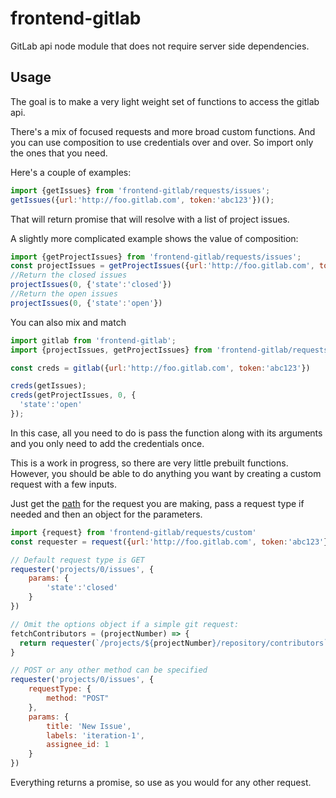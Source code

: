 # frontend-gitlab
GitLab api node module that does not require server side dependencies.

## Usage
The goal is to make a very light weight set of functions to access the gitlab
api.


There's a mix of focused requests and more broad custom functions.
And you can use composition to use credentials over and over.
So import only the ones that you need.

Here's a couple of examples:

```javascript
import {getIssues} from 'frontend-gitlab/requests/issues';
getIssues({url:'http://foo.gitlab.com', token:'abc123'})();
```
That will return promise that will resolve with a list of project issues.

A slightly more complicated example shows the value of composition:

```javascript
import {getProjectIssues} from 'frontend-gitlab/requests/issues';
const projectIssues = getProjectIssues({url:'http://foo.gitlab.com', token:'abc123'});
//Return the closed issues
projectIssues(0, {'state':'closed'})
//Return the open issues
projectIssues(0, {'state':'open'})
```

You can also mix and match
```javascript
import gitlab from 'frontend-gitlab';
import {projectIssues, getProjectIssues} from 'frontend-gitlab/requests/issues';

const creds = gitlab({url:'http://foo.gitlab.com', token:'abc123'})

creds(getIssues);
creds(getProjectIssues, 0, {
  'state':'open'
});
```

In this case, all you need to do is pass the function along with its arguments
and you only need to add the credentials once.

This is a work in progress, so there are very little prebuilt functions.
However, you should be able to do anything you want by creating a custom request
with a few inputs.

Just get the [path](https://github.com/gitlabhq/gitlabhq/tree/master/doc/api) for the request you are making, pass a request type if needed
and then an object for the parameters.

```javascript
import {request} from 'frontend-gitlab/requests/custom'
const requester = request({url:'http://foo.gitlab.com', token:'abc123'});

// Default request type is GET
requester('projects/0/issues', {
    params: {
        'state':'closed'
    }
})

// Omit the options object if a simple git request:
fetchContributors = (projectNumber) => {
  return requester(`/projects/${projectNumber}/repository/contributors`)
}

// POST or any other method can be specified
requester('projects/0/issues', {
    requestType: {
        method: "POST"
    },
    params: {
        title: 'New Issue',
        labels: 'iteration-1',
        assignee_id: 1
    }
})
```

Everything returns a promise, so use as you would for any other request.
